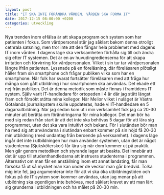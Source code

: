 ```yaml
---
layout: post
title: "IT SKA INTE FÖRÄNDRA VÅRDEN, VÅRDEN SKA FORMA IT"
date: 2017-12-15 08:00:00 +0200
categories: utveckling
---
```

Nya trenden inom eHälsa är att skapa program och system som har patienten i fokus. Som vårdpersonal står jag såklart bakom denna otroligt cetnrala satsning, men tror inte att den fångar hela problemet med dagens IT inom vården. I dagens läge ska verksamheten förhålla sig till och ändra sig efter IT systemen. Det är en av huvudingredienserna för att skapa irritation och förvirring för vårdpersonalen. Vilket i sin tur tar vårdpersonalen längre ifrån patienten. Lyssnade på en föreläsning, där föreläsaren plötsligt håller fram sin smartphone och frågar publiken vilka som har en smartphone. När folk har svarat fortsätter föreläsaren med att fråga hur många som gått utbildning i hur smartphonen ska användas. Det ekade ett nej från publiken. Det är denna metodik som måste finnas i framtidens IT system. Själv varit IT-handledare för ortopeden i 4 år där jag stått längst fram och försökt stötta mina kollegor. När Melior vilket i nuläget är Västra Götalands journalsystem skulle uppdateras, hade vi IT-handledare en 5 dagarsutbildning. När jag sedan kom ut i min verksamhet fick jag ca 20-30 minuter att berätta om förändringarna för mina kollegor. Det man bör ha med sig redan från start är att det inte ska behövas 5 dagar för att lära sig programmet, utan det ska vara intuitivt och bekant. För i slutändan bör man ha med sig att användarna i slutändan enbart kommer på sin höjd få 20-30 min utbildning (med undantag från beroende på verksamhet). I dagens läge ingår det inte i utbildningen hur man använder systemen, utan det är något studenterna (Sjuksköterskor) får lära sig när dom kommer ut på praktik. Men går genom metodiken och styrande lagar att beakta. Det innebär att det är upp till studenthandledarna att instruera studenterna i programmen. Alternativt om man får en anställning inom ett annat landsting, får man försöka få ut så mycket man kan under de veckor man går bredvid. Tolka mig inte fel, jag argumenterar inte för att vi ska öka utbildningstiden och fokus på de IT system som kommer användas, utan jag menar på att utbildning ska egentligen inte behövas, med såklart kravet av att man lärt sig grunderna i utbildningen och ha målet på 20-30 min.